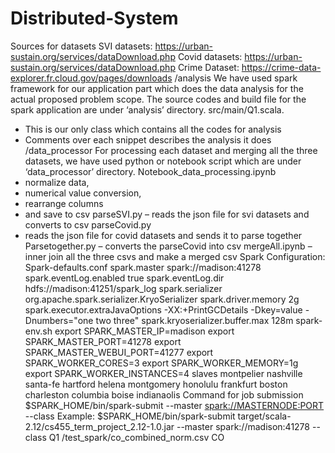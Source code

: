 # Distributed-System

Sources for datasets
SVI datasets: https://urban-sustain.org/services/dataDownload.php
Covid datasets: https://urban-sustain.org/services/dataDownload.php
Crime Dataset: https://crime-data-explorer.fr.cloud.gov/pages/downloads
/analysis
We have used spark framework for our application part which does the data analysis for the actual proposed problem scope. The source codes and build file for the spark application are under ‘analysis’ directory.
src/main/Q1.scala.
- This is our only class which contains all the codes for analysis
- Comments over each snippet describes the analysis it does
/data_processor
For processing each dataset and merging all the three datasets, we have used python or notebook script which are under ‘data_processor’ directory.
Notebook_data_processing.ipynb
- normalize data,
- numerical value conversion,
- rearrange columns
- and save to csv
parseSVI.py
– reads the json file for svi datasets and converts to csv
parseCovid.py
- reads the json file for covid datasets and sends it to parse together
Parsetogether.py
– converts the parseCovid into csv
mergeAll.ipynb
– inner join all the three csvs and make a merged csv
Spark Configuration:
Spark-defaults.conf
spark.master spark://madison:41278
spark.eventLog.enabled true
spark.eventLog.dir hdfs://madison:41251/spark_log
spark.serializer org.apache.spark.serializer.KryoSerializer
spark.driver.memory 2g
spark.executor.extraJavaOptions -XX:+PrintGCDetails -Dkey=value -Dnumbers="one two
three"
spark.kryoserializer.buffer.max 128m
spark-env.sh
export SPARK_MASTER_IP=madison
export SPARK_MASTER_PORT=41278
export SPARK_MASTER_WEBUI_PORT=41277
export SPARK_WORKER_CORES=3
export SPARK_WORKER_MEMORY=1g
export SPARK_WORKER_INSTANCES=4
slaves
montpelier
nashville
santa-fe
hartford
helena
montgomery
honolulu
frankfurt
boston
charleston
columbia
boise
indianaolis
Command for job submission
$SPARK_HOME/bin/spark-submit <JAR Path> --master <spark://MASTERNODE:PORT> --class <class-name> <input-file-path> <output-directory-name-by-state> <input-file-path>
Example:
$SPARK_HOME/bin/spark-submit target/scala-2.12/cs455_term_project_2.12-1.0.jar --master spark://madison:41278 --class Q1 /test_spark/co_combined_norm.csv CO
